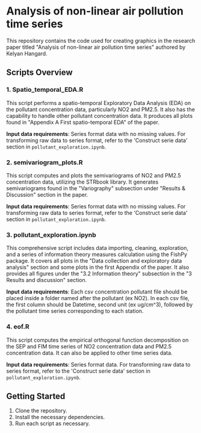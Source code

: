# Analysis of non-linear air pollution time series

This repository contains the code used for creating graphics in the research paper titled "Analysis of non-linear air pollution time series" authored by Kelyan Hangard.

## Scripts Overview

### 1. Spatio_temporal_EDA.R

This script performs a spatio-temporal Exploratory Data Analysis (EDA) on the pollutant concentration data, particularly NO2 and PM2.5. It also has the capability to handle other pollutant concentration data. It produces all plots found in "Appendix A First spatio-temporal EDA" of the paper.

**Input data requirements**: Series format data with no missing values. For transforming raw data to series format, refer to the 'Construct serie data' section in `pollutant_exploration.ipynb`.

### 2. semivariogram_plots.R

This script computes and plots the semivariograms of NO2 and PM2.5 concentration data, utilizing the STRbook library. It generates semivariograms found in the "Variography" subsection under "Results & Discussion" section in the paper.

**Input data requirements**: Series format data with no missing values. For transforming raw data to series format, refer to the 'Construct serie data' section in `pollutant_exploration.ipynb`.

### 3. pollutant_exploration.ipynb

This comprehensive script includes data importing, cleaning, exploration, and a series of information theory measures calculation using the FishPy package. It covers all plots in the "Data collection and exploratory data analysis" section and some plots in the first Appendix of the paper. It also provides all figures under the "3.2 Information theory" subsection in the "3 Results and discussion" section.

**Input data requirements**: Each csv concentration pollutant file should be placed inside a folder named after the pollutant (ex NO2). In each csv file, the first column should be Datetime, second unit (ex ug/cm^3), followed by the pollutant time series corresponding to each station.

### 4. eof.R

This script computes the empirical orthogonal function decomposition on the SEP and FIM time series of NO2 concentration data and PM2.5 concentration data. It can also be applied to other time series data.

**Input data requirements**: Series format data. For transforming raw data to series format, refer to the 'Construct serie data' section in `pollutant_exploration.ipynb`.

## Getting Started

1. Clone the repository.
2. Install the necessary dependencies.
3. Run each script as necessary.
